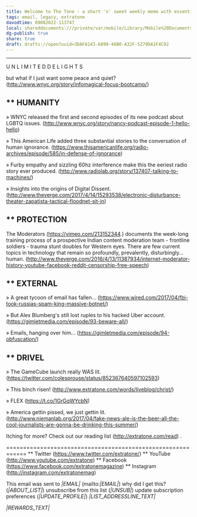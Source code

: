 ```yaml
---
title: Welcome to The Tone - a short 'n' sweet weekly memo with essential curiosities from us and our favorites.
tags: email, legacy, extratone
davodtime: 09082022-113747
local: shareddocuments:///private/var/mobile/Library/Mobile%20Documents/iCloud~md~obsidian/Documents/OBSHIDDIAN/drafts/3DAFA143-6899-46B0-A32F-5279DA1F4C92.md
dg-publish: true
share: true
draft: drafts://open?uuid=3DAFA143-6899-46B0-A32F-5279DA1F4C92
---
```

------------------------------------------------------------
U N L I M I T E D
D E L I G H T S

but what if I just want some peace and quiet? (http://www.wnyc.org/story/infomagical-focus-bootcamp/)


** HUMANITY
------------------------------------------------------------
» WNYC released the first and second episodes of its new podcast about LGBTQ issues. (http://www.wnyc.org/story/nancy-podcast-episode-1-hello-hello)

» This American Life added three substantial stories to the conversation of human ignorance. (https://www.thisamericanlife.org/radio-archives/episode/585/in-defense-of-ignorance)

» Furby empathy and sizzling 60hz interference make this the eeriest radio story ever produced. (http://www.radiolab.org/story/137407-talking-to-machines/)

» Insights into the origins of Digital Dissent. (http://www.theverge.com/2017/4/14/15293538/electronic-disturbance-theater-zapatista-tactical-floodnet-sit-in)


** PROTECTION
------------------------------------------------------------
The Moderators (https://vimeo.com/213152344.) documents the week-long training process of a prospective Indian content moderation team - frontline soldiers - trauma stunt doubles for Western eyes. There are few current topics in technology that remain so profoundly, prevalently, disturbingly... human. (http://www.theverge.com/2016/4/13/11387934/internet-moderator-history-youtube-facebook-reddit-censorship-free-speech)


** EXTERNAL
------------------------------------------------------------
» A great tycoon of email has fallen... (https://www.wired.com/2017/04/fbi-took-russias-spam-king-massive-botnet/)

» But Alex Blumberg's still lost ruples to his hacked Uber account. (https://gimletmedia.com/episode/93-beware-all/)

» Emails, hanging over him... (https://gimletmedia.com/episode/94-obfuscation/)


** DRIVEL
------------------------------------------------------------
» The GameCube launch really WAS lit. (https://twitter.com/colesprouse/status/852367640597102593)

» This binch risen! (http://www.extratone.com/words/liveblog/christ/)

» FLEX (https://t.co/1GrGqWYcbN)

» America gettin pissed, we just gettin lit. (http://www.niemanlab.org/2017/04/fake-news-ale-is-the-beer-all-the-cool-journalists-are-gonna-be-drinking-this-summer/)

Itching for more?
Check out our reading list (http://extratone.com/read) .

============================================================
** Twitter (https://www.twitter.com/extratone/)
** YouTube (http://www.youtube.com/extratone)
** Facebook (https://www.facebook.com/extratonemagazine)
** Instagram (http://instagram.com/extratonemag)

This email was sent to *|EMAIL|* (mailto:*|EMAIL|*)
why did I get this? (*|ABOUT_LIST|*)     unsubscribe from this list (*|UNSUB|*)     update subscription preferences (*|UPDATE_PROFILE|*)
*|LIST_ADDRESSLINE_TEXT|*

*|REWARDS_TEXT|*